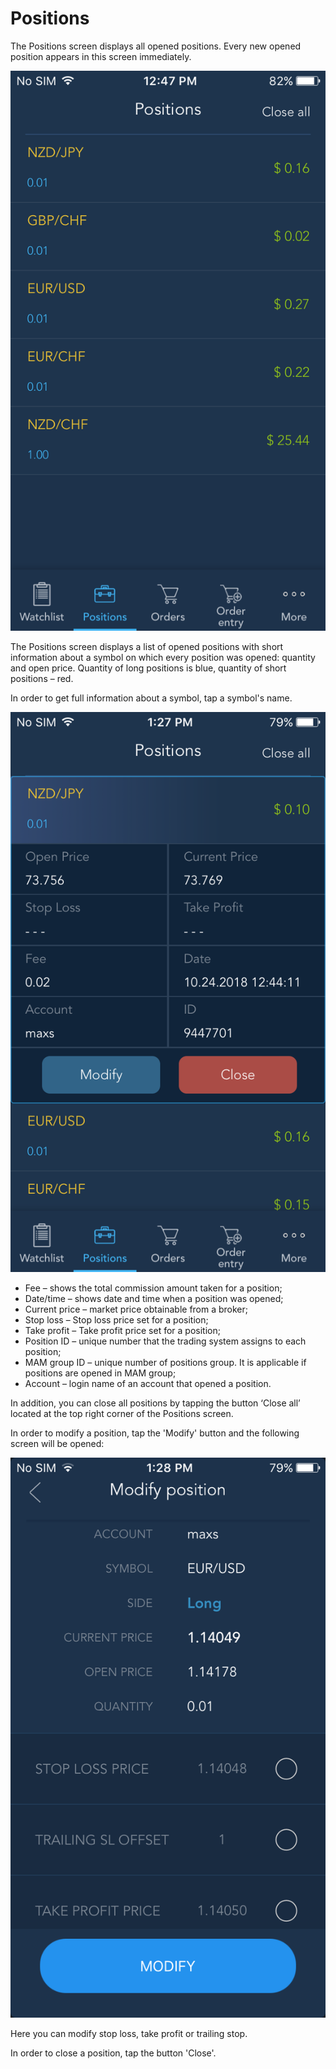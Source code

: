 # Positions

The Positions screen displays all opened positions. Every new opened position appears in this screen immediately.

![](../../../../.gitbook/assets/1.PNG)


The Positions screen displays a list of opened positions with short information about a symbol on which every position was opened: quantity and open price. Quantity of long positions is blue, quantity of short positions – red.

In order to get full information about a symbol, tap a symbol's name.

![](../../../../.gitbook/assets/2.PNG)

* Fee – shows the total commission amount taken for a position;
* Date/time – shows date and time when a position was opened;
* Current price – market price obtainable from a broker;
* Stop loss – Stop loss price set for a position;
* Take profit – Take profit price set for a position;
* Position ID – unique number that the trading system assigns to each position;
* MAM group ID – unique number of positions group. It is applicable if positions are opened in MAM group;
* Account – login name of an account that opened a position.

In addition, you can close all positions by tapping the button ‘Close all’ located at the top right corner of the Positions screen.

In order to modify a position, tap the 'Modify' button and the following screen will be opened:

![](../../../../.gitbook/assets/3%20%281%29.PNG)


Here you can modify stop loss, take profit or trailing stop.

In order to close a position, tap the button 'Close'.

